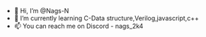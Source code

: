 - 👋 Hi, I’m @Nags-N
- 🌱 I’m currently learning C-Data structure,Verilog,javascript,c++
- 📫 You can reach me on Discord - nags_2k4

<!---
Nags-N/Nags-N is a ✨ special ✨ repository because its `README.md` (this file) appears on your GitHub profile.
You can click the Preview link to take a look at your changes.
--->
